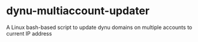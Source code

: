 # dynu-multiaccount-updater
A Linux bash-based script to update dynu domains on multiple accounts to current IP address
